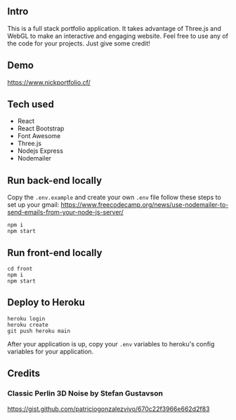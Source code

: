 ## Intro

This is a full stack portfolio application. It takes advantage of Three.js and WebGL to make an interactive and engaging website.
Feel free to use any of the code for your projects. Just give some credit!

## Demo
https://www.nickportfolio.cf/

## Tech used
- React
- React Bootstrap
- Font Awesome
- Three.js
- Nodejs Express
- Nodemailer

## Run back-end locally
Copy the `.env.example` and create your own `.env` file
follow these steps to set up your gmail: https://www.freecodecamp.org/news/use-nodemailer-to-send-emails-from-your-node-js-server/

```
npm i
npm start
```

## Run front-end locally
```
cd front
npm i
npm start
```

## Deploy to Heroku
```
heroku login
heroku create
git push heroku main
```
After your application is up, copy your `.env` variables to heroku's config variables for your application.

## Credits
### Classic Perlin 3D Noise by Stefan Gustavson
https://gist.github.com/patriciogonzalezvivo/670c22f3966e662d2f83